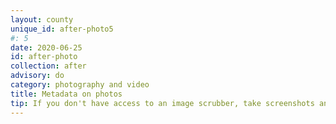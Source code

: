 ```yaml
---
layout: county 
unique_id: after-photo5
#: 5
date: 2020-06-25
id: after-photo
collection: after
advisory: do
category: photography and video
title: Metadata on photos
tip: If you don't have access to an image scrubber, take screenshots and repost photos instead of re-sharing or sharing original. This avoids the metadata from being reproduced in the posted photo. 
---
```

